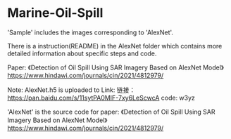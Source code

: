# Marine-Oil-Spill

'Sample' includes the images corresponding to 'AlexNet'.

 There is a instruction(README) in the AlexNet folder which contains more detailed information about specific steps and code.

Paper: 《Detection of Oil Spill Using SAR Imagery Based on AlexNet Model》
       https://www.hindawi.com/journals/cin/2021/4812979/

Note: AlexNet.h5 is uploaded to Link:  链接：https://pan.baidu.com/s/11sytPA0MIF-7xy6LeScwcA code: w3yz 

'AlexNet' is the source code for paper: 《Detection of Oil Spill Using SAR Imagery Based on AlexNet Model》
https://www.hindawi.com/journals/cin/2021/4812979/
